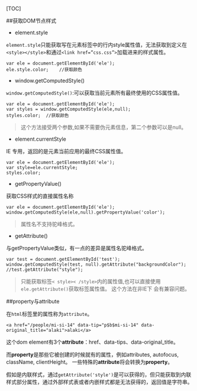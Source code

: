 [TOC]

##获取DOM节点样式

 - element.style

`element.style`只能获取写在元素标签中的行内style属性值，无法获取到定义在`<style></style>`和通过`<link href=”css.css”>`加载进来的样式属性。

    var ele = document.getElementById('ele');
    ele.style.color;    //获取颜色


 - window.getComputedStyle()

`window.getComputedStyle()`:可以获取当前元素所有最终使用的CSS属性值。

    var ele = document.getElementById('ele');
    var styles = window.getComputedStyle(ele,null);
    styles.color;  //获取颜色

>这个方法接受两个参数,如果不需要伪元素信息，第二个参数可以是null。

 - element.currentStyle 

IE 专用，返回的是元素当前应用的最终CSS属性值。

    var ele = document.getElementById('ele');
    var style=ele.currentStyle;
    styles.color;

 - getPropertyValue()

获取CSS样式的直接属性名称

    var ele = document.getElementById('ele');
    window.getComputedStyle(ele,null).getPropertyValue('color');

>属性名不支持驼峰格式。

 - getAttribute()

与getPropertyValue类似，有一点的差异是属性名驼峰格式。

    var test = document.getElementById('test');
    window.getComputedStyle(test, null).getAttribute("backgroundColor"); 
    //test.getAttribute("style");

>只能获取标签`< style>< /style>`内的属性值,也可以直接使用`ele.getAttribute()`获取标签属性值。
>这个方法在非IE下 会有兼容问题。

##property与attribute

在`html`标签里的属性称为`attribute`。

    <a href="/people/mi-si-14" data-tip="p$b$mi-si-14" data-original_title="alaki">alaki</a>

这个dom element有3个**attribute**：href、data-tips、data-original_title。

而**property**是那些它被创建的时候就有的属性，例如attributes, autofocus, className, clientHeight。
一些特殊的**attribute**将会转换为**property**。

假如是内联样式，通过`getAttribute('style')`是可以获得的，但只能获取到内联样式部分属性，通过外部样式表或者内嵌样式都是无法获得的，返回值是字符串。


